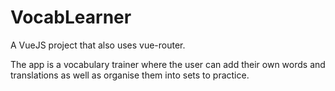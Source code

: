 # VocabLearner

A VueJS project that also uses vue-router.

The app is a vocabulary trainer where the user can add their own words and translations as well as organise them into sets to practice.
